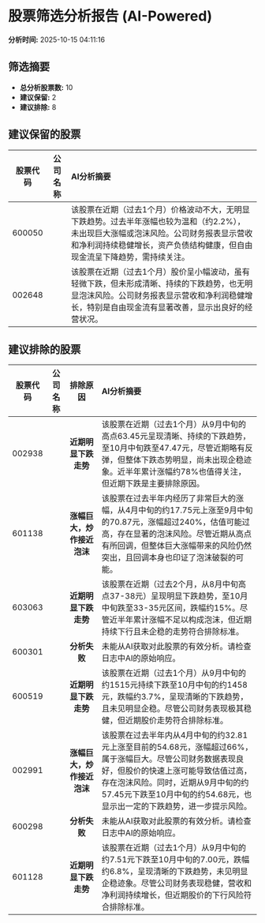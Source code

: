 # 股票筛选分析报告 (AI-Powered)

**分析时间:** 2025-10-15 04:11:16

## 筛选摘要

- **总分析股票数:** 10
- **建议保留:** 2
- **建议排除:** 8

## 建议保留的股票

| 股票代码 | 公司名称 | AI分析摘要 |
|:---:|:---:|:---|
| 600050 |  | 该股票在近期（过去1个月）价格波动不大，无明显下跌趋势。过去半年涨幅也较为温和（约2.2%），未出现巨大涨幅或泡沫风险。公司财务报表显示营收和净利润持续稳健增长，资产负债结构健康，但自由现金流呈下降趋势，需持续关注。 |
| 002648 |  | 该股票在近期（过去1个月）股价呈小幅波动，虽有轻微下跌，但未形成清晰、持续的下跌趋势，也无明显泡沫风险。公司财务报表显示营收和净利润稳健增长，特别是自由现金流有显著改善，显示出良好的经营状况。 |

## 建议排除的股票

| 股票代码 | 公司名称 | 排除原因 | AI分析摘要 |
|:---:|:---:|:---:|:---|
| 002938 |  | **近期明显下跌走势** | 该股票在近期（过去1个月）从9月中旬的高点63.45元呈现清晰、持续的下跌趋势，至10月中旬跌至47.47元，尽管近期略有反弹，但整体下跌态势明显，尚未出现企稳迹象。近半年累计涨幅约78%也值得关注，但近期下跌是主要排除原因。 |
| 601138 |  | **涨幅巨大，炒作接近泡沫** | 该股票在过去半年内经历了非常巨大的涨幅，从4月中旬的约17.75元上涨至9月中旬的70.87元，涨幅超过240%，估值可能过高，存在显著的泡沫风险。尽管近期从高点有所回调，但整体巨大涨幅带来的风险仍然突出，且回调本身也印证了泡沫破裂的可能。 |
| 603063 |  | **近期明显下跌走势** | 该股票在近期（过去2个月，从8月中旬高点37-38元）呈现明显下跌趋势，至10月中旬跌至33-35元区间，跌幅约15%。尽管近半年累计涨幅不足以构成泡沫，但近期持续下行且未企稳的走势符合排除标准。 |
| 600301 |  | **分析失败** | 未能从AI获取对此股票的有效分析。请检查日志中AI的原始响应。 |
| 600519 |  | **近期明显下跌走势** | 该股票在近期（过去1个月）从9月中旬的约1515元持续下跌至10月中旬的约1458元，跌幅约3.7%，呈现清晰的下跌趋势，且未见明显企稳。尽管公司财务表现极其稳健，但近期股价走势符合排除标准。 |
| 002991 |  | **涨幅巨大，炒作接近泡沫** | 该股票在过去半年内从4月中旬的约32.81元上涨至目前的54.68元，涨幅超过66%，属于涨幅巨大。尽管公司财务数据表现良好，但股价的快速上涨可能导致估值过高，存在泡沫风险。同时，近期从9月中旬的约57.45元下跌至10月中旬的约54.68元，也显示出一定的下跌趋势，进一步提示风险。 |
| 600298 |  | **分析失败** | 未能从AI获取对此股票的有效分析。请检查日志中AI的原始响应。 |
| 601128 |  | **近期明显下跌走势** | 该股票在近期（过去1个月）从9月中旬的约7.51元下跌至10月中旬的7.00元，跌幅约6.8%，呈现清晰的下跌趋势，未见明显企稳迹象。尽管公司财务表现稳健，营收和净利润持续增长，但近期股价的下行风险符合排除标准。 |
